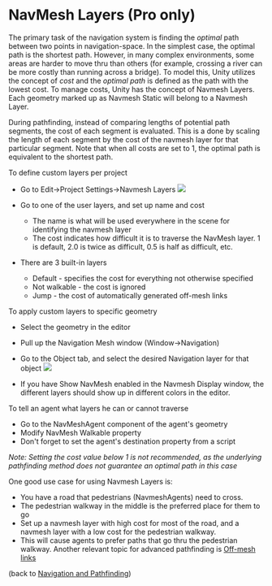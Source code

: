 NavMesh Layers (Pro only)
=========================


The primary task of the navigation system is finding the _optimal_ path between two points in navigation-space. In the simplest case, the optimal path is the shortest path. However, in many complex environments, some areas are harder to move thru than others (for example, crossing a river can be more costly than running across a bridge). To model this, Unity utilizes the concept of _cost_ and the _optimal path_ is defined as the path with the lowest cost. To manage costs, Unity has the concept of <span class=keyword>Navmesh Layers</span>. Each geometry marked up as <span class=component>Navmesh Static</span> will belong to a Navmesh Layer. 

During pathfinding, instead of comparing lengths of potential path segments, the cost of each segment is evaluated. This is a done by scaling the length of each segment by the cost of the navmesh layer for that particular segment. Note that when all costs are set to 1, the optimal path is equivalent to the shortest path. 

To define custom layers per project
* Go to <span class=menu>Edit</span>-><span class=menu>Project Settings</span>-><span class=menu>Navmesh Layers</span>
![](http://docwiki.hq.unity3d.com/uploads/Main/NavMeshLayers.png)  

* Go to one of the user layers, and set up name and cost
    * The name is what will be used everywhere in the scene for identifying the navmesh layer
    * The cost indicates how difficult it is to traverse the NavMesh layer. 1 is default, 2.0 is twice as difficult, 0.5 is half as difficult, etc.
* There are 3 built-in layers
    * Default - specifies the cost for everything not otherwise specified
    * Not walkable - the cost is ignored
    * Jump - the cost of automatically generated off-mesh links

To apply custom layers to specific geometry
* Select the geometry in the editor
* Pull up the <span class=menu>Navigation Mesh</span> window (<span class=menu>Window</span>-><span class=menu>Navigation</span>)
* Go to the <span class=menu>Object</span> tab, and select the desired <span class=menu>Navigation layer</span> for that object
![](http://docwiki.hq.unity3d.com/uploads/Main/NavigationMeshObjectWindow.png)  

* If you have <span class=menu>Show NavMesh</span> enabled in the <span class=menu>Navmesh Display</span> window, the different layers should show up in different colors in the editor.

To tell an agent what layers he can or cannot traverse
* Go to the <span class=component>NavMeshAgent</span> component of the agent's geometry
* Modify <span class=component>NavMesh Walkable</span> property
* Don't forget to set the agent's <span class=component>destination</span> property from a script


_Note: Setting the cost value below 1 is not recommended, as the underlying pathfinding method does not guarantee an optimal path in this case_

One good use case for using Navmesh Layers is: 
* You have a road that pedestrians (NavmeshAgents) need to cross.
* The pedestrian walkway in the middle is the preferred place for them to go
* Set up a navmesh layer with high cost for most of the road, and a navmesh layer with a low cost for the pedestrian walkway.
* This will cause agents to prefer paths that go thru the pedestrian walkway.
Another relevant topic for advanced pathfinding is [Off-mesh links](class-OffMeshLink.html)

(back to [Navigation and Pathfinding](NavmeshandPathfinding.html))
